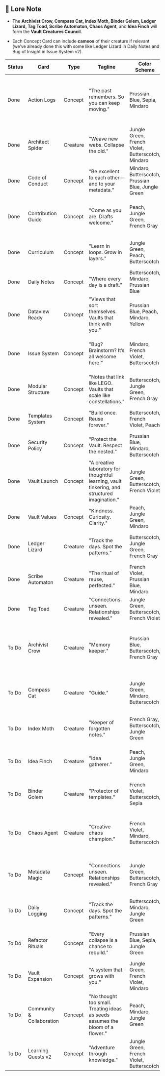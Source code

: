 
## 📝 Lore Note

- The **Archivist Crow, Compass Cat, Index Moth, Binder Golem, Ledger Lizard, Tag Toad, Scribe Automaton, Chaos Agent**, and **Idea Finch** will form the **Vault Creatures Council**.
    
- Each Concept Card can include **cameos** of their creature if relevant (we’ve already done this with some like Ledger Lizard in Daily Notes and Bug of Insight in Issue System v2).

| Status | Card                      | Type     | Tagline                                                                                       | Color Scheme                                       | Elements                                                    | Creative Brief                                                           | Version    | Notes                                                       |
| ------ | ------------------------- | -------- | --------------------------------------------------------------------------------------------- | -------------------------------------------------- | ----------------------------------------------------------- | ------------------------------------------------------------------------ | ---------- | ----------------------------------------------------------- |
| Done   | Action Logs               | Concept  | "The past remembers. So you can keep moving."                                                 | Prussian Blue, Sepia, Mindaro                      | Abstract arrows, footprints, faded ledgers, absurd diagrams | Maximalist collage with surreal flowcharts, a sense of narrative motion  | v1         | Style: Absurdist, surreal; evolved from Ledger Lizard brief |
| Done   | Architect Spider          | Creature | "Weave new webs. Collapse the old."                                                           | Jungle Green, French Violet, Butterscotch, Mindaro | Spider weaving surreal webs between floating notes          | Maximalist surrealist collage, vintage textures, dada humor              | v1         | Creature + Concept hybrid                                   |
| Done   | Code of Conduct           | Concept  | "Be excellent to each other—and to your metadata."                                            | Mindaro, Butterscotch, Prussian Blue, Jungle Green | Library stamps, ethics poster style, gentle banners         | Maximalist collage, surreal law + nature motifs                          | v3         | Final v3: Dada style restored                               |
| Done   | Contribution Guide        | Concept  | "Come as you are. Drafts welcome."                                                            | Peach, Jungle Green, French Gray                   | Torn paper, sticky notes, doodles                           | Mixed media collage, surreal open mic night vibe                         | v2         | Final v2                                                    |
| Done   | Curriculum                | Concept  | "Learn in loops. Grow in layers."                                                             | Jungle Green, Peach, Butterscotch                  | Skill trees, growth rings, spirals                          | Maximalist collage, botanical surrealism                                 | v1         | Reference: Dataview Ready v1 minimal deco tone              |
| Done   | Daily Notes               | Concept  | "Where every day is a draft."                                                                 | Butterscotch, Mindaro, Prussian Blue               | Page edges, clocks, casual handwriting                      | Maximalist surrealist collage                                            | v2         | Ledger Lizard cameo in version 2                            |
| Done   | Dataview Ready            | Concept  | "Views that sort themselves. Vaults that think with you."                                     | Prussian Blue, Peach, Mindaro, Yellow              | Roman statue, bee, brain charts                             | Vintage minimal collage, surreal deco, poster art                        | v3         | Reference: Dataview Ready v1 description                    |
| Done   | Issue System              | Concept  | "Bug? Brainstorm? It’s all welcome here."                                                     | Mindaro, French Violet, Butterscotch               | Ticket stubs, bugs, surreal complaint box                   | Maximalist dada collage, chaos-to-clarity theme                          | v2         | Final v2 includes Bug of Insight cameo                      |
| Done   | Modular Structure         | Concept  | "Notes that link like LEGO. Vaults that scale like constellations."                           | Butterscotch, Jungle Green, French Gray            | Diagrams, celestial elements, orrery                        | Maximalist collage                                                       | v2         |                                                             |
| Done   | Templates System          | Concept  | "Build once. Reuse forever."                                                                  | Butterscotch, French Violet, Peach                 | Blueprints, pattern pieces, surreal tools                   | Maximalist surrealist collage                                            | v2         |                                                             |
| Done   | Security Policy           | Concept  | "Protect the Vault. Respect the nested."                                                      | Prussian Blue, Mindaro, Butterscotch               | CCTV collage, locks, absurd guardians                       | Maximalist dada collage                                                  | v2         | Version 2 restored dadaist tone                             |
| Done   | Vault Launch              | Concept  | "A creative laboratory for thoughtful learning, vault tinkering, and structured imagination." | Jungle Green, Butterscotch, French Violet          | Doorways, scrolls, constellations                           | Maximalist surreal surrealism                                            | v2         | Features Ledger Lizard & Bug of Insight                     |
| Done   | Vault Values              | Concept  | "Kindness. Curiosity. Clarity."                                                               | Peach, Jungle Green, Mindaro                       | Ribbon banners, emblems, surreal plants                     | Maximalist collage, soft surreal                                         | v1         |                                                             |
| Done   | Ledger Lizard             | Creature | "Track the days. Spot the patterns."                                                          | Butterscotch, Jungle Green, French Gray            | Lizard, calendars, clocks                                   | Maximalist surrealist collage                                            | v2         | Evolution from Action Logs theme                            |
| Done   | Scribe Automaton          | Creature | "The ritual of reuse, perfected."                                                             | French Violet, Prussian Blue, Mindaro              | Humanoid automaton, scrolls, gears                          | Maximalist surrealist collage                                            | v1         | Templater Wizardry persona                                  |
| Done   | Tag Toad                  | Creature | "Connections unseen. Relationships revealed."                                                 | Jungle Green, Butterscotch, French Violet          | Toad, glowing tags, strings                                 | Maximalist surrealist collage                                            | v1         |                                                             |
| To Do  | Archivist Crow            | Creature | "Memory keeper."                                                                              | Prussian Blue, Butterscotch, French Gray           | Crow with spectacles, scrolls, memory fragments             | Maximalist surreal collage, antique library setting, dada absurd details | v1 planned | Core lore creature                                          |
| To Do  | Compass Cat               | Creature | "Guide."                                                                                      | Jungle Green, Mindaro, Butterscotch                | Cat with compass rose collar, maps, directional arrows      | Maximalist surrealist collage, celestial navigation theme                | v1 planned | Core lore creature                                          |
| To Do  | Index Moth                | Creature | "Keeper of forgotten notes."                                                                  | French Gray, Butterscotch, Jungle Green            | Moth with index tabs for wings, faded scraps, old indexes   | Maximalist collage, faded memory motifs                                  | v1 planned | Core lore creature                                          |
| To Do  | Idea Finch                | Creature | "Idea gatherer."                                                                              | Peach, Jungle Green, Mindaro                       | Finch with idea bubbles, scribbled thought clouds           | Maximalist surrealist collage, light dada humor                          | v1 planned | Core lore creature                                          |
| To Do  | Binder Golem              | Creature | "Protector of templates."                                                                     | French Violet, Butterscotch, Sepia                 | Golem made of bound papers, stamps, gears                   | Maximalist surrealist collage, architectural absurdity                   | v1 planned | Core lore creature                                          |
| To Do  | Chaos Agent               | Creature | "Creative chaos champion."                                                                    | French Violet, Mindaro, Butterscotch               | Dice, jumbled diagrams, surreal hands moving objects        | Maximalist surrealist collage, dada humor, playful disorder              | v1 planned | Final creature in current Codex                             |
| To Do  | Metadata Magic            | Concept  | "Connections unseen. Relationships revealed."                                                 | Jungle Green, Butterscotch, French Gray            | Tags, strings connecting thoughts, mind maps                | Maximalist collage, inspired by Dataview Ready v1 style                  | v1 planned | Dataview Ready v1 style reference                           |
| To Do  | Daily Logging             | Concept  | "Track the days. Spot the patterns."                                                          | Butterscotch, Mindaro, Jungle Green                | Journals, repeating motifs, surreal calendars               | Maximalist surrealist collage                                            | v1 planned | Ledger Lizard cameo                                         |
| To Do  | Refactor Rituals          | Concept  | "Every collapse is a chance to rebuild."                                                      | Prussian Blue, Sepia, Jungle Green                 | Collapsing buildings, surreal hands rebuilding, blueprints  | Maximalist dada collage, architectural absurdity                         | v1 planned |                                                             |
| To Do  | Vault Expansion           | Concept  | "A system that grows with you."                                                               | Jungle Green, French Violet, Mindaro               | Growth rings, expanding spiral diagrams                     | Maximalist surrealist collage                                            | v1 planned | Architect Spider possible cameo                             |
| To Do  | Community & Collaboration | Concept  | "No thought too small. Treating ideas as seeds assumes the bloom of a flower."                | Peach, Mindaro, Jungle Green                       | Hands exchanging seeds and ideas, surreal garden            | Maximalist dada collage, growth & dialogue                               | v1 planned | Idea Finch possible cameo                                   |
| To Do  | Learning Quests v2        | Concept  | "Adventure through knowledge."                                                                | Jungle Green, French Violet, Butterscotch          | Quest maps, surreal signposts, treasure symbols             | Maximalist collage, dada navigation style                                | v2 planned | Friendly Book cameo                                         |


